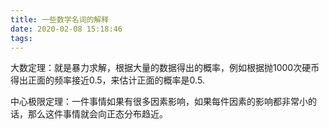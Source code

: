 ```yaml
---
title: 一些数学名词的解释
date: 2020-02-08 15:18:46
tags:
---
```

大数定理：就是暴力求解，根据大量的数据得出的概率，例如根据抛1000次硬币得出正面的频率接近0.5，来估计正面的概率是0.5.

中心极限定理：一件事情如果有很多因素影响，如果每件因素的影响都非常小的话，那么这件事情就会向正态分布趋近。

